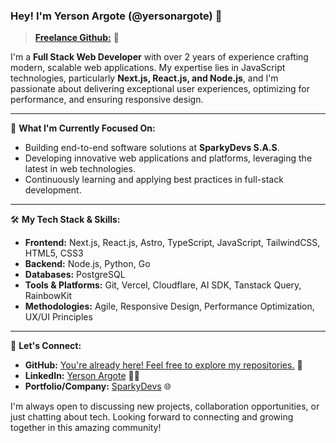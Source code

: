 ### Hey! I'm Yerson Argote (@yersonargote) 👋

>  [**Freelance Github:**](https://github.com/yersonargotev) 🎯

I'm a **Full Stack Web Developer** with over 2 years of experience crafting modern, scalable web applications. My expertise lies in JavaScript technologies, particularly **Next.js, React.js, and Node.js**, and I'm passionate about delivering exceptional user experiences, optimizing for performance, and ensuring responsive design.

---

🚀 **What I'm Currently Focused On:**

*   Building end-to-end software solutions at **SparkyDevs S.A.S**.
*   Developing innovative web applications and platforms, leveraging the latest in web technologies.
*   Continuously learning and applying best practices in full-stack development.

---

🛠️ **My Tech Stack & Skills:**

*   **Frontend:** Next.js, React.js, Astro, TypeScript, JavaScript, TailwindCSS, HTML5, CSS3
*   **Backend:** Node.js, Python, Go
*   **Databases:** PostgreSQL
*   **Tools & Platforms:** Git, Vercel, Cloudflare, AI SDK, Tanstack Query, RainbowKit
*   **Methodologies:** Agile, Responsive Design, Performance Optimization, UX/UI Principles

---

🔗 **Let's Connect:**

*   **GitHub:** [You're already here! Feel free to explore my repositories.](https://github.com/yersonargote) 🎯
*   **LinkedIn:** [Yerson Argote](https://www.linkedin.com/in/yersonargote/) 👷‍♂️
*   **Portfolio/Company:** [SparkyDevs](https://sparkydevs.com) 🌐

I'm always open to discussing new projects, collaboration opportunities, or just chatting about tech. Looking forward to connecting and growing together in this amazing community!
